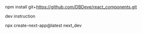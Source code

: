 npm install git+https://github.com/DBDeve/react_components.git

dev instruction

npx create-next-app@latest next_dev